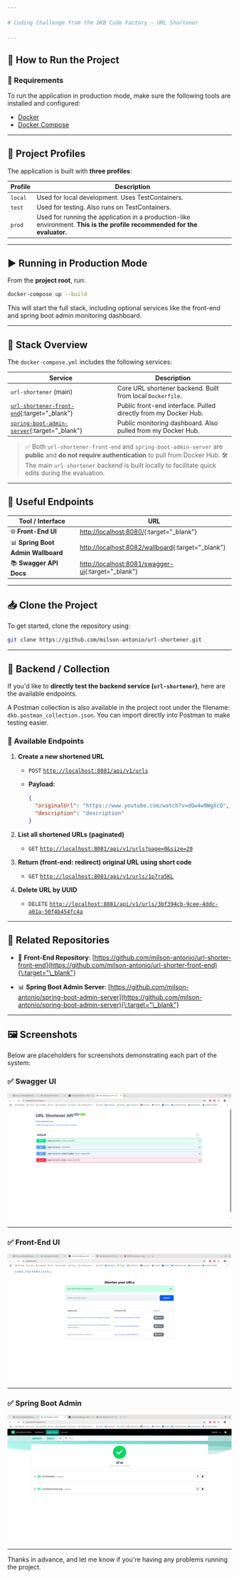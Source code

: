 ```yaml
---

# Coding Challenge from the DKB Code Factory - URL Shortener

---
```


## 🚀 How to Run the Project

### 🔧 Requirements

To run the application in production mode, make sure the following tools are installed and configured:

* [Docker](https://www.docker.com/)
* [Docker Compose](https://docs.docker.com/compose/)

---

## 🌱 Project Profiles

The application is built with **three profiles**:

| Profile      | Description                                                                                                              |
| ------------ | ------------------------------------------------------------------------------------------------------------------------ |
| `local`      | Used for local development. Uses TestContainers.                                                                         |
| `test`       | Used for testing. Also runs on TestContainers.                                                                 |
| `prod` | Used for running the application in a production-like environment. **This is the profile recommended for the evaluator.** |

---

## ▶️ Running in Production Mode

From the **project root**, run:

```bash
docker-compose up --build
```

This will start the full stack, including optional services like the front-end and spring boot admin monitoring dashboard.

---

## 🧱 Stack Overview

The `docker-compose.yml` includes the following services:

| Service                                                                                                      | Description                                                     |
| ------------------------------------------------------------------------------------------------------------ |-----------------------------------------------------------------|
| `url-shortener` (main)                                                                                       | Core URL shortener backend. Built from local `Dockerfile`.      |
| [`url-shortener-front-end`](https://github.com/milson-antonio/url-shorter-front-end){\:target="\_blank"}     | Public front-end interface. Pulled directly from my Docker Hub. |
| [`spring-boot-admin-server`](https://github.com/milson-antonio/spring-boot-admin-server){\:target="\_blank"} | Public monitoring dashboard. Also pulled from my Docker Hub.    |

> ✅ Both `url-shortener-front-end` and `spring-boot-admin-server` are **public** and **do not require authentication** to pull from Docker Hub.
> 🛠️ The main `url-shortener` backend is built locally to facilitate quick edits during the evaluation.

---

## 🔗 Useful Endpoints

| Tool / Interface                   | URL                                                                                      |
| ---------------------------------- | ---------------------------------------------------------------------------------------- |
| 🌐 **Front-End UI**                | [http://localhost:8080/](http://localhost:8080/){\:target="\_blank"}                     |
| 📊 **Spring Boot Admin Wallboard** | [http://localhost:8082/wallboard](http://localhost:8082/wallboard){\:target="\_blank"}   |
| 📚 **Swagger API Docs**            | [http://localhost:8081/swagger-ui](http://localhost:8081/swagger-ui){\:target="\_blank"} |

---

## 📥 Clone the Project

To get started, clone the repository using:

```bash
git clone https://github.com/milson-antonio/url-shortener.git
```

---

## 🧪 Backend / Collection

If you'd like to **directly test the backend service (`url-shortener`)**, here are the available endpoints.

A Postman collection is also available in the project root under the filename: `dkb.postman_collection.json`. You can import directly into Postman to make testing easier.

### 🔗 Available Endpoints

1. **Create a new shortened URL**

    * `POST` [`http://localhost:8081/api/v1/urls`](http://localhost:8081/api/v1/urls)
    * **Payload:**

      ```json
      {
        "originalUrl": "https://www.youtube.com/watch?v=dQw4w9WgXcQ",
        "description": "description"
      }
      ```

2. **List all shortened URLs (paginated)**

    * `GET` [`http://localhost:8081/api/v1/urls?page=0&size=20`](http://localhost:8081/api/v1/urls?page=0&size=20)

3. **Return (front-end: redirect) original URL using short code**

    * `GET` [`http://localhost:8081/api/v1/urls/1p7ra5KL`](http://localhost:8081/api/v1/urls/1p7ra5KL)

4. **Delete URL by UUID**

    * `DELETE` [`http://localhost:8081/api/v1/urls/3bf394cb-9cee-4ddc-a01a-50f4b454fc4a`](http://localhost:8081/api/v1/urls/3bf394cb-9cee-4ddc-a01a-50f4b454fc4a)

---

## 📎 Related Repositories

* 🔗 **Front-End Repository**:
  [https://github.com/milson-antonio/url-shorter-front-end](https://github.com/milson-antonio/url-shorter-front-end){\:target="\_blank"}

* 📊 **Spring Boot Admin Server**:
  [https://github.com/milson-antonio/spring-boot-admin-server](https://github.com/milson-antonio/spring-boot-admin-server){\:target="\_blank"}

---

## 🖼️ Screenshots

Below are placeholders for screenshots demonstrating each part of the system:

### ✅ Swagger UI

![Swagger UI](images/swagger.png)

---

### ✅ Front-End UI

![Front-End UI](images/front-end.png)

---

### ✅ Spring Boot Admin

![Spring Boot Admin](images/spring-boot-admin.png)

---

Thanks in advance, and let me know if you're having any problems running the project.
